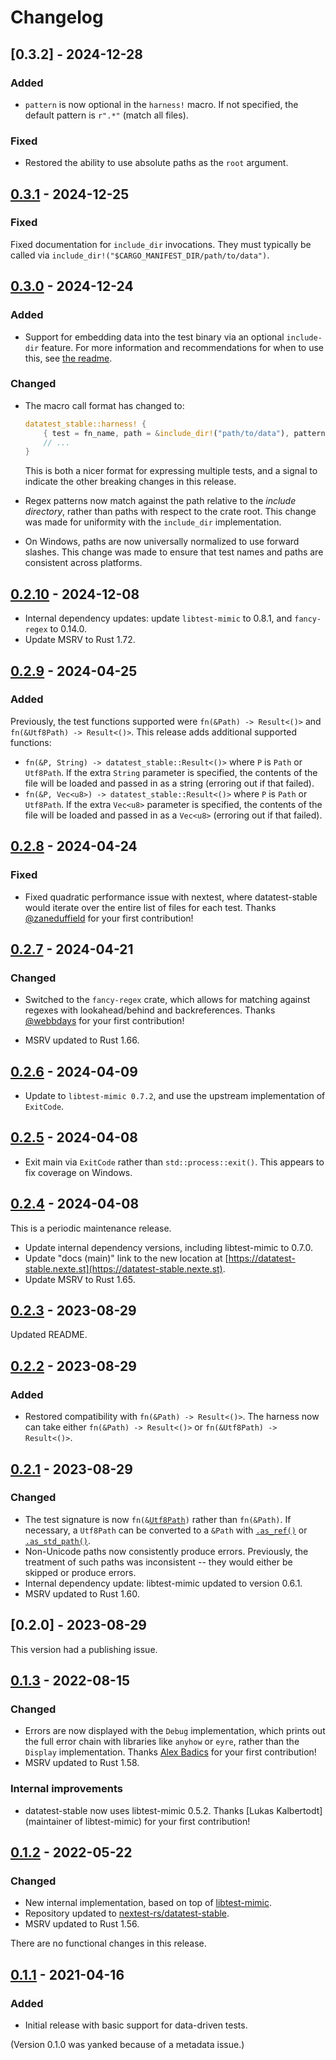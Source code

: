# Changelog

## [0.3.2] - 2024-12-28

### Added

- `pattern` is now optional in the `harness!` macro. If not specified, the default pattern is
  `r".*"` (match all files).

### Fixed

- Restored the ability to use absolute paths as the `root` argument.

## [0.3.1] - 2024-12-25

### Fixed

Fixed documentation for `include_dir` invocations. They must typically be called
via `include_dir!("$CARGO_MANIFEST_DIR/path/to/data")`.

## [0.3.0] - 2024-12-24

### Added

- Support for embedding data into the test binary via an optional `include-dir`
  feature. For more information and recommendations for when to use this, see [the
  readme](https://crates.io/crates/datatest-stable).

### Changed

- The macro call format has changed to:

  ```rust
  datatest_stable::harness! {
      { test = fn_name, path = &include_dir!("path/to/data"), pattern = r"^.*$" },
      // ...
  }
  ```

  This is both a nicer format for expressing multiple tests, and a signal to
  indicate the other breaking changes in this release.

- Regex patterns now match against the path relative to the *include directory*, rather
  than paths with respect to the crate root. This change was made for uniformity with the
  `include_dir` implementation.

- On Windows, paths are now universally normalized to use forward slashes. This change
  was made to ensure that test names and paths are consistent across platforms.

## [0.2.10] - 2024-12-08

- Internal dependency updates: update `libtest-mimic` to 0.8.1, and `fancy-regex` to 0.14.0.
- Update MSRV to Rust 1.72.

## [0.2.9] - 2024-04-25

### Added

Previously, the test functions supported were `fn(&Path) -> Result<()>` and `fn(&Utf8Path) -> Result<()>`. This release adds additional supported functions:

- `fn(&P, String) -> datatest_stable::Result<()>` where `P` is `Path` or `Utf8Path`. If the
  extra `String` parameter is specified, the contents of the file will be loaded and passed in
  as a string (erroring out if that failed).
- `fn(&P, Vec<u8>) -> datatest_stable::Result<()>` where `P` is `Path` or `Utf8Path`. If the
  extra `Vec<u8>` parameter is specified, the contents of the file will be
  loaded and passed in as a `Vec<u8>` (erroring out if that failed).

## [0.2.8] - 2024-04-24

### Fixed

- Fixed quadratic performance issue with nextest, where datatest-stable would iterate over the
  entire list of files for each test. Thanks [@zaneduffield](https://github.com/zaneduffield) for
  your first contribution!

## [0.2.7] - 2024-04-21

### Changed

- Switched to the `fancy-regex` crate, which allows for matching against regexes with
  lookahead/behind and backreferences. Thanks [@webbdays](https://github.com/webbdays) for your
  first contribution!

- MSRV updated to Rust 1.66.

## [0.2.6] - 2024-04-09

- Update to `libtest-mimic 0.7.2`, and use the upstream implementation of `ExitCode`.

## [0.2.5] - 2024-04-08

- Exit main via `ExitCode` rather than `std::process::exit()`. This appears to fix coverage on
  Windows.

## [0.2.4] - 2024-04-08

This is a periodic maintenance release.

- Update internal dependency versions, including libtest-mimic to 0.7.0.
- Update "docs (main)" link to the new location at [https://datatest-stable.nexte.st](https://datatest-stable.nexte.st).
- Update MSRV to Rust 1.65.

## [0.2.3] - 2023-08-29

Updated README.

## [0.2.2] - 2023-08-29

### Added

- Restored compatibility with `fn(&Path) -> Result<()>`. The harness now can take either `fn(&Path) -> Result<()>` or `fn(&Utf8Path) -> Result<()>`.

## [0.2.1] - 2023-08-29

### Changed

- The test signature is now `fn(&`[`Utf8Path`]`)` rather than `fn(&Path)`. If necessary, a `Utf8Path` can be converted to a `&Path` with [`.as_ref()`] or [`.as_std_path()`].
- Non-Unicode paths now consistently produce errors. Previously, the treatment of such paths was inconsistent -- they would either be skipped or produce errors.
- Internal dependency update: libtest-mimic updated to version 0.6.1.
- MSRV updated to Rust 1.60.

[`Utf8Path`]: https://docs.rs/camino/latest/camino/struct.Utf8Path.html
[`.as_ref()`]: https://docs.rs/camino/latest/camino/struct.Utf8Path.html#impl-AsRef%3COsStr%3E-for-Utf8Path
[`.as_std_path()`]: https://docs.rs/camino/latest/camino/struct.Utf8Path.html#method.as_std_path

## [0.2.0] - 2023-08-29

This version had a publishing issue.

## [0.1.3] - 2022-08-15

### Changed

- Errors are now displayed with the `Debug` implementation, which prints out the full error chain
  with libraries like `anyhow` or `eyre`, rather than the `Display` implementation. Thanks
  [Alex Badics] for your first contribution!
- MSRV updated to Rust 1.58.

### Internal improvements

- datatest-stable now uses libtest-mimic 0.5.2. Thanks [Lukas Kalbertodt] (maintainer of
  libtest-mimic) for your first contribution!

[Alex Badics]: https://github.com/badicsalex
[Lukas]: https://github.com/LukasKalbertodt

## [0.1.2] - 2022-05-22

### Changed

- New internal implementation, based on top of [libtest-mimic](https://github.com/LukasKalbertodt/libtest-mimic).
- Repository updated to [nextest-rs/datatest-stable](https://github.com/nextest-rs/datatest-stable).
- MSRV updated to Rust 1.56.

There are no functional changes in this release.

## [0.1.1] - 2021-04-16

### Added

- Initial release with basic support for data-driven tests.

(Version 0.1.0 was yanked because of a metadata issue.)

[0.3.1]: https://github.com/nextest-rs/datatest-stable/releases/tag/datatest-stable-0.3.1
[0.3.0]: https://github.com/nextest-rs/datatest-stable/releases/tag/datatest-stable-0.3.0
[0.2.10]: https://github.com/nextest-rs/datatest-stable/releases/tag/datatest-stable-0.2.10
[0.2.9]: https://github.com/nextest-rs/datatest-stable/releases/tag/datatest-stable-0.2.9
[0.2.8]: https://github.com/nextest-rs/datatest-stable/releases/tag/datatest-stable-0.2.8
[0.2.7]: https://github.com/nextest-rs/datatest-stable/releases/tag/datatest-stable-0.2.7
[0.2.6]: https://github.com/nextest-rs/datatest-stable/releases/tag/datatest-stable-0.2.6
[0.2.5]: https://github.com/nextest-rs/datatest-stable/releases/tag/datatest-stable-0.2.5
[0.2.4]: https://github.com/nextest-rs/datatest-stable/releases/tag/datatest-stable-0.2.4
[0.2.3]: https://github.com/nextest-rs/datatest-stable/releases/tag/datatest-stable-0.2.3
[0.2.2]: https://github.com/nextest-rs/datatest-stable/releases/tag/datatest-stable-0.2.2
[0.2.1]: https://github.com/nextest-rs/datatest-stable/releases/tag/datatest-stable-0.2.1
[0.1.3]: https://github.com/nextest-rs/datatest-stable/releases/tag/datatest-stable-0.1.3
[0.1.2]: https://github.com/nextest-rs/datatest-stable/releases/tag/datatest-stable-0.1.2
[0.1.1]: https://github.com/nextest-rs/datatest-stable/releases/tag/datatest-stable-0.1.1
